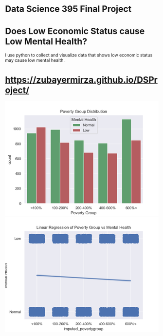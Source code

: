 # Data Science 395 Final Project
# Does Low Economic Status cause Low Mental Health?

I use python to collect and visualize data that shows low economic status may cause low mental health.

# https://zubayermirza.github.io/DSProject/

<img src="graph/summary_stats/pov.png">
<img src="graph/predictive_model/povlog.png">

